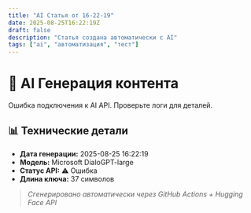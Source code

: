```yaml
---
title: "AI Статья от 16-22-19"
date: 2025-08-25T16:22:19Z
draft: false
description: "Статья создана автоматически с AI"
tags: ["ai", "автоматизация", "тест"]
---
```


# 🚀 AI Генерация контента

Ошибка подключения к AI API. Проверьте логи для деталей.

## 📊 Технические детали

- **Дата генерации:** 2025-08-25 16:22:19
- **Модель:** Microsoft DialoGPT-large
- **Статус API:** ⚠️ Ошибка
- **Длина ключа:** 37 символов

> *Сгенерировано автоматически через GitHub Actions + Hugging Face API*
